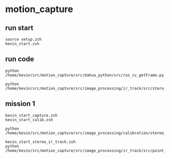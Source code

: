 # motion_capture

## run start
    source setup.zsh
    kevin_start.zsh

## run code
    python /home/kevin/src/motion_capture/src/dahua_python/src/ros_cv_getFrame.py

    python /home/kevin/src/motion_capture/src/image_processing/ir_track/src/stero_ir_track.py


## mission 1
    kevin_start_capture.zsh
    kevin_start_calib.zsh

    python /home/kevin/src/motion_capture/src/image_processing/calibration/stereo_depth_Chessboard.py

    kevin_start_stereo_ir_track.zsh
    python /home/kevin/src/motion_capture/src/image_processing/ir_track/src/point_record.py
